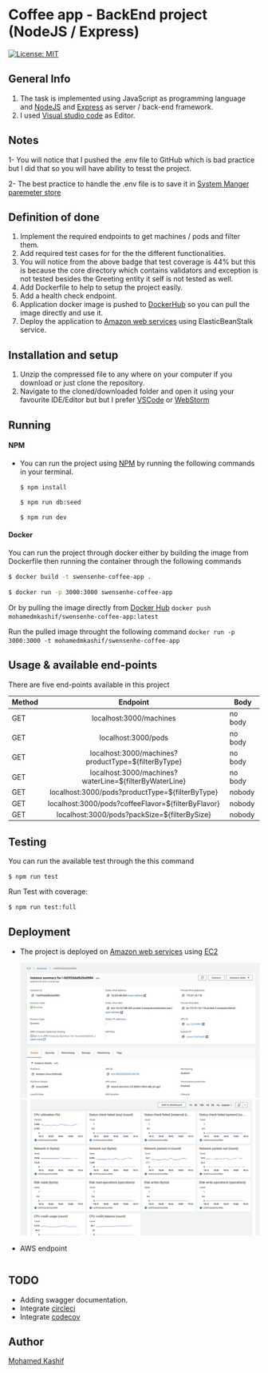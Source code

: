 # Coffee app - BackEnd project (NodeJS / Express)

[![License: MIT](https://img.shields.io/badge/License-MIT-yellow.svg)](https://opensource.org/licenses/MIT)


## General Info
1. The task is implemented using JavaScript as programming language and [NodeJS](https://nodejs.org/en/) and [Express](https://expressjs.com/) as server / back-end framework.
2. I used [Visual studio code](https://code.visualstudio.com/) as Editor.

## Notes
1- You will notice that I pushed the .env file to GitHub which is bad practice but I did that so you will have ability to tesst the project.

2- The best practice to handle the .env file is to save it in [System Manger paremeter store](https://docs.aws.amazon.com/systems-manager/latest/userguide/systems-manager-parameter-store.html) 


## Definition of done
1. Implement the required endpoints to get machines / pods and filter them.
2. Add required test cases for for the the different functionalities.
3. You will notice from the above badge that test coverage is 44% but this is because the core directory which contains validators and exception is not tested besides the Greeting entity it self is not tested as well.
4. Add Dockerfile to help to setup the project easily.
5. Add a health check endpoint.
6. Application docker image is pushed to [DockerHub](https://hub.docker.com/) so you can pull the image directly and use it.
7. Deploy the application to [Amazon web services](https://aws.amazon.com/) using ElasticBeanStalk service.


## Installation and setup
1. Unzip the compressed file to any where on your computer if you download or just clone the repository.
2. Navigate to the cloned/downloaded folder and open it using your favourite IDE/Editor but but I prefer [VSCode](https://code.visualstudio.com/) or [WebStorm](https://www.jetbrains.com/webstorm/)


## Running

#### NPM
- You can run the project using [NPM](https://www.npmjs.com/) by running the following commands in your terminal.
    ```
    $ npm install
    ```
    ```
    $ npm run db:seed
    ```
    ```
    $ npm run dev
    ```

#### Docker
You can run the project through docker either by building the image from Dockerfile then running the container through the following commands
```sh
$ docker build -t swensenhe-coffee-app .
```
```sh
$ docker run -p 3000:3000 swensenhe-coffee-app
```
 Or by pulling the image directly from [Docker Hub](https://hub.docker.com/) 
 `docker push mohamedmkashif/swensenhe-coffee-app:latest`

Run the pulled image throught the following command  `docker run -p 3000:3000 -t mohamedmkashif/swensenhe-coffee-app`

## Usage & available end-points

There are five end-points available in this project

| Method        | Endpoint                                                | Body            |
| ------------- |:-------------------------------------------------------:| --------------- |   
| GET           | localhost:3000/machines                                 | no body         |
| GET           | localhost:3000/pods                                     | no body         |
| GET           | localhost:3000/machines?productType=${filterByType}     | no body         |
| GET           | localhost:3000/machines?waterLine=${filterByWaterLine}  | no body         |
| GET           | localhost:3000/pods?productType=${filterByType}         | nobody          |
| GET           | localhost:3000/pods?coffeeFlavor=${filterByFlavor}      | nobody          |
| GET           | localhost:3000/pods?packSize=${filterBySize}            | nobody          |


## Testing
You can run the available test through the this command 
```
$ npm run test
```

Run Test with coverage:
```sh
$ npm run test:full
```

## Deployment
* The project is deployed on [Amazon web services](https://aws.amazon.com/) using [EC2](https://aws.amazon.com/ec2/) 

    ![AWS deployment](/docs/aws-ec2-dashboard.png)
    ![AWS deployment](/docs/aws-ec2-monitoring.png)

* AWS endpoint 
```
```

## TODO
- Adding swagger documentation.
- Integrate [circleci](https://circleci.com/)
- Integrate [codecov](https://codecov.io/) 

## Author
[Mohamed Kashif](mailto:mohammedd.kashiff@gmail.com)
